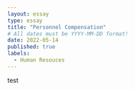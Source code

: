 ```yaml
---
layout: essay
type: essay
title: "Personnel Compensation"
# All dates must be YYYY-MM-DD format!
date: 2022-05-14
published: true
labels:
  - Human Resouces
---
```


test
